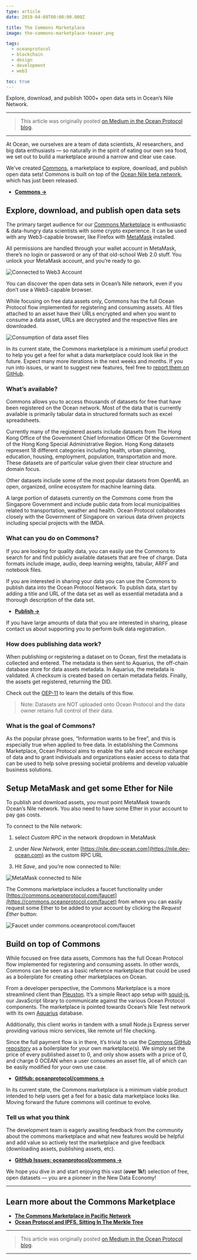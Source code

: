 ```yaml
---
type: article
date: 2019-04-09T00:00:00.000Z

title: The Commons Marketplace
image: the-commons-marketplace-teaser.png

tags:
  - oceanprotocol
  - blockchain
  - design
  - development
  - web3

toc: true
---
```


Explore, download, and publish 1000+ open data sets in Ocean’s Nile Network.

---

> This article was originally posted [on Medium in the Ocean Protocol blog](https://blog.oceanprotocol.com/the-commons-data-marketplace-c57a44288314).

---

At Ocean, we ourselves are a team of data scientists, AI researchers, and big data enthusiasts — so naturally in the spirit of eating our own sea food, we set out to build a marketplace around a narrow and clear use case.

We’ve created [Commons](https://commons.oceanprotocol.com/), a marketplace to explore, download, and publish open data sets! Commons is built on top of the [Ocean Nile beta network](https://medium.com/@TeamOcean/51afd6145b6c), which has just been released.

- [**Commons →**](https://commons.oceanprotocol.com)

## Explore, download, and publish open data sets

The primary target audience for our [Commons Marketplace](https://commons.oceanprotocol.com/) is enthusiastic & data-hungry data scientists with some crypto experience. It can be used with any Web3-capable browser, like Firefox with [MetaMask](https://metamask.io) installed.

All permissions are handled through your wallet account in MetaMask, there’s no login or password or any of that old-school Web 2.0 stuff. You unlock your MetaMask account, and you’re ready to go.

![Connected to Web3 Account](web3-account.png)

You can discover the open data sets in Ocean’s Nile network, even if you don’t use a Web3-capable browser.

While focusing on free data assets only, Commons has the full Ocean Protocol flow implemented for registering and consuming assets. All files attached to an asset have their URLs encrypted and when you want to consume a data asset, URLs are decrypted and the respective files are downloaded.

![Consumption of data asset files](consume.png)

In its current state, the Commons marketplace is a minimum useful product to help you get a feel for what a data marketplace could look like in the future. Expect many more iterations in the next weeks and months. If you run into issues, or want to suggest new features, feel free to [report them on GitHub](https://github.com/oceanprotocol/commons/issues/new).

### What’s available?

Commons allows you to access thousands of datasets for free that have been registered on the Ocean network. Most of the data that is currently available is primarily tabular data in structured formats such as excel spreadsheets.

Currently many of the registered assets include datasets from The Hong Kong Office of the Government Chief Information Officer Of the Government of the Hong Kong Special Administrative Region. Hong Kong datasets represent 18 different categories including health, urban planning, education, housing, employment, population, transportation and more. These datasets are of particular value given their clear structure and domain focus.

Other datasets include some of the most popular datasets from OpenML an open, organized, online ecosystem for machine learning data.

A large portion of datasets currently on the Commons come from the Singapore Government and include public data from local municipalities related to transportation, weather and health. Ocean Protocol collaborates closely with the Government of Singapore on various data driven projects including special projects with the IMDA.

### What can you do on Commons?

If you are looking for quality data, you can easily use the Commons to search for and find publicly available datasets that are free of charge. Data formats include image, audio, deep learning weights, tabular, ARFF and notebook files.

If you are interested in sharing your data you can use the Commons to publish data into the Ocean Protocol Network. To publish data, start by adding a title and URL of the data set as well as essential metadata and a thorough description of the data set.

- [**Publish →**](https://commons.oceanprotocol.com/publish)

If you have large amounts of data that you are interested in sharing, please contact us about supporting you to perform bulk data registration.

### How does publishing data work?

When publishing or registering a dataset on to Ocean, first the metadata is collected and entered. The metadata is then sent to Aquarius, the off-chain database store for data assets metadata. In Aquarius, the metadata is validated. A checksum is created based on certain metadata fields. Finally, the assets get registered, returning the DID.

Check out the [OEP-11](https://github.com/oceanprotocol/OEPs/tree/master/11#publishing) to learn the details of this flow.

> Note: Datasets are NOT uploaded onto Ocean Protocol and the data owner retains full control of their data.

### What is the goal of Commons?

As the popular phrase goes, “Information wants to be free”, and this is especially true when applied to free data. In establishing the Commons Marketplace, Ocean Protocol aims to enable the safe and secure exchange of data and to grant individuals and organizations easier access to data that can be used to help solve pressing societal problems and develop valuable business solutions.

## Setup MetaMask and get some Ether for Nile

To publish and download assets, you must point MetaMask towards Ocean’s Nile network. You also need to have some Ether in your account to pay gas costs.

To connect to the Nile network:

1. select _Custom RPC_ in the network dropdown in MetaMask

2. under _New Network_, enter [https://nile.dev-ocean.com](https://nile.dev-ocean.com) as the custom RPC URL

3. Hit _Save_, and you’re now connected to Nile:

![MetaMask connected to Nile](metamask-nile.png)

The Commons marketplace includes a faucet functionality under [https://commons.oceanprotocol.com/faucet](https://commons.oceanprotocol.com/faucet) from where you can easily request some Ether to be added to your account by clicking the _Request Ether_ button:

![Faucet under commons.oceanprotocol.com/faucet](commons-faucet.png)

## Build on top of Commons

While focused on free data assets, Commons has the full Ocean Protocol flow implemented for registering and consuming assets. In other words, Commons can be seen as a basic reference marketplace that could be used as a boilerplate for creating other marketplaces on Ocean.

From a developer perspective, the Commons Marketplace is a more streamlined client than [Pleuston](https://github.com/oceanprotocol/pleuston). It’s a simple React app setup with [squid-js](https://github.com/oceanprotocol/squid-js), our JavaScript library to communicate against the various Ocean Protocol components. The marketplace is pointed towards Ocean’s Nile Test network with its own [Aquarius](https://github.com/oceanprotocol/aquarius) database.

Additionally, this client works in tandem with a small Node.js Express server providing various micro services, like remote url file checking.

Since the full payment flow is in there, it’s trivial to use the [Commons GitHub repository](https://github.com/oceanprotocol/commons) as a boilerplate for your own marketplace(s). We simply set the price of every published asset to 0, and only show assets with a price of 0, and charge 0 OCEAN when a user consumes an asset file, all of which can be easily modified for your own use case.

- [**GitHub: oceanprotocol/commons →**](https://github.com/oceanprotocol/commons)

In its current state, the Commons marketplace is a minimum viable product intended to help users get a feel for a basic data marketplace looks like. Moving forward the future commons will continue to evolve.

### Tell us what you think

The development team is eagerly awaiting feedback from the community about the commons marketplace and what new features would be helpful and add value so actively test the marketplace and give feedback (downloading assets, publishing assets, etc).

- [**GitHub Issues: oceanprotocol/commons →**](https://github.com/oceanprotocol/commons/issues)

We hope you dive in and start enjoying this vast (**over 1k!**) selection of free, open datasets — you are a pioneer in the New Data Economy!

---

## Learn more about the Commons Marketplace

- [**The Commons Marketplace in Pacific Network**](/the-commons-marketplace-in-pacific-network)
- [**Ocean Protocol and IPFS, Sitting In The Merkle Tree**](/ocean-protocol-and-ipfs-sitting-in-the-merkle-tree)

---

> This article was originally posted [on Medium in the Ocean Protocol blog](https://blog.oceanprotocol.com/the-commons-data-marketplace-c57a44288314).

---
